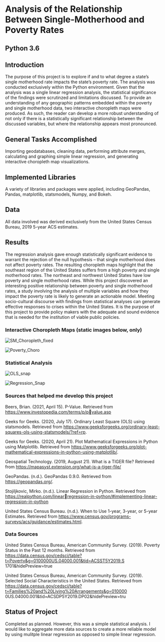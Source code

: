# Analysis of the Relationship Between Single-Motherhood and Poverty Rates

## Python 3.6

## Introduction
The purpose of this project is to explore if and to  what degree a state’s single motherhood rate impacts the state’s poverty rate. The analysis was conducted exclusively within the Python environment. Given that the analysis was a single linear regression analysis, the statistical significance of the findings were scrutinzed and limitations discussed. To provide an understanding of any geographic patterns embedded within the poverty and single motherhood data, two interactive choropleth maps were produced. As such, the reader can develop a more robust understanding of not only if there is a statistically significant relationship between the discussed variables, but where the relationship appears most pronounced.
 

## General Tasks Accomplished
Importing geodatabases, cleaning data, performing attribute merges, calculating and graphing simple linear regression, and generating interactive choropleth map visualizations.

## Implemented Libraries
A variety of libraries and packages were applied, including GeoPandas, Pandas, matplotlib, statsmodels, Numpy, and Bokeh.


## Data
All data involved was derived exclusively from the United States Census Bureau, 2019 5-year ACS estimates.




## Results

The regression analysis gave enough statistically significant evidence to warrant the rejection of 
the null hypothesis – that single motherhood does not affect poverty rates. The resulting choropleth maps 
highlight that the southeast region of the United States suffers from a high poverty and single motherhood 
rates. The northeast and northwest United States have low poverty and single motherhood rates.
While this project discovered an interesting positive relationship between poverty and single 
motherhood rates, a study involving the analysis of multiple variables and how they impact the poverty 
rate is  likely to generate an actionable model.
Meeting socio-cultural discourse with findings from statistical analyses can generate effective 
responses to crises within the United States. It is the purpose of this project to provide policy makers with 
the adequate and sound evidence that is needed for the institution of viable public policies.






### Interactive Choropleth Maps (static images below, only)

![SM_Choropleth_fixed](https://user-images.githubusercontent.com/54545486/116271919-4bb21780-a735-11eb-9076-9e841eaea46d.JPG)


![Poverty_Choro](https://user-images.githubusercontent.com/54545486/115966118-24fba300-a4e1-11eb-826d-937f4d16ea8b.JPG)


### Statistical Analysis

![OLS_snap](https://user-images.githubusercontent.com/54545486/115966159-49577f80-a4e1-11eb-8a4a-0b49cbc7092d.JPG)


![Regression_Snap](https://user-images.githubusercontent.com/54545486/115966163-507e8d80-a4e1-11eb-9055-be11f49e3bde.JPG)


### Sources that helped me develop this project

Beers, Brian. (2021, April 15). P-Value. Retrieved from https://www.investopedia.com/terms/p/pvalue.asp

Geeks for Geeks. (2020, July 17). Ordinary Least Square (OLS) using statsmodels. Retrieved from 
https://www.geeksforgeeks.org/ordinary-least-squares-ols-using-statsmodels/?ref=rp.

Geeks for Geeks. (2020, April 21). Plot Mathematical Expressions in Python using Matplotlib. Retrieved 
from https://www.geeksforgeeks.org/plot-mathematical-expressions-in-python-using-matplotlib/.

Geospatial Technology. (2019, August 21). What is a TIGER file? Retrieved from 
https://mapasyst.extension.org/what-is-a-tiger-file/

GeoPandas. (n.d.). GeoPandas 0.9.0. Retrieved from https://geopandas.org/.

Stojiljkovic, Mirko. (n.d.). Linear Regression in Python. Retrieved from https://realpython.com/linearregression-in-python/#implementing-linear-regression-in-python

United States Census Bureau. (n.d.). When to Use 1-year, 3-year, or 5-year Estimates. Retrieved from 
https://www.census.gov/programs-surveys/acs/guidance/estimates.html.

### Data Sources

United States Census Bureau, American Community Survey. (2019). Poverty Status in the Past 12 
months. Retrieved from 
https://data.census.gov/cedsci/table?t=Poverty&g=0100000US.04000.001&tid=ACSST5Y2019.S
1701&hidePreview=true

United States Census Bureau, American Community Survey. (2019). Selected Social Characteristics in 
the United States. Retrieved from
https://data.census.gov/cedsci/table?t=Families%20and%20Living%20Arrangements&g=010000
0US.04000.001&tid=ACSDP5Y2019.DP02&hidePreview=tru


## Status of Project
Completed as planned. However, this was a simple statistical analysis. I would like to aggregate more data sources to create a more reliable model by using
mulitple linear regression as opposed to simple linear regression.



